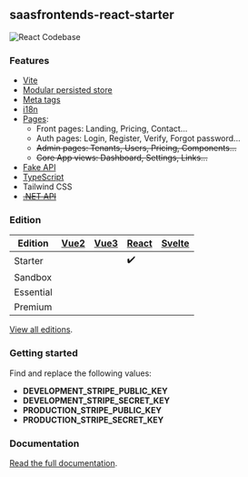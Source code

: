 ## saasfrontends-react-starter

![React Codebase](https://yahooder.sirv.com/saasfrontends/github/react.png)

### Features

- [Vite](https://vitejs.dev/)
- [Modular persisted store](https://saasfrontends.com/docs/store)
- [Meta tags](https://saasfrontends.com/docs/meta-tags)
- [i18n](https://saasfrontends.com/docs/i18n)
- [Pages](https://saasfrontends.com/docs/pages):
  - Front pages: Landing, Pricing, Contact...
  - Auth pages: Login, Register, Verify, Forgot password...
  - ~~Admin pages: Tenants, Users, Pricing, Components...~~
  - ~~Core App views: Dashboard, Settings, Links...~~
- [Fake API](https://saasfrontends.com/docs/fake-api)
- [TypeScript](https://saasfrontends.com/docs/typescript)
- Tailwind CSS
- [~~.NET API~~](https://saasfrontends.com/docs/net-core)

### Edition

| Edition   | [Vue2](https://github.com/AlexandroMtzG/vue2-starter) | [Vue3](https://github.com/AlexandroMtzG/vue3-starter) | [React](https://github.com/AlexandroMtzG/react-starter) | [Svelte](https://github.com/AlexandroMtzG/svelte-starter) |
| --------- | ----------------------------------------------------- | ----------------------------------------------------- | ------------------------------------------------------- | --------------------------------------------------------- |
| Starter   |                                                       |                                                       | ✔️                                                      |                                                           |
| Sandbox   |                                                       |                                                       |                                                         |                                                           |
| Essential |                                                       |                                                       |                                                         |                                                           |
| Premium   |                                                       |                                                       |                                                         |                                                           |

[View all editions](https://saasfrontends.com/docs/editions).

### Getting started

Find and replace the following values:

- **DEVELOPMENT_STRIPE_PUBLIC_KEY**
- **DEVELOPMENT_STRIPE_SECRET_KEY**
- **PRODUCTION_STRIPE_PUBLIC_KEY**
- **PRODUCTION_STRIPE_SECRET_KEY**

### Documentation

[Read the full documentation](https://saasfrontends.com/docs/tutorial-run-the-app).
